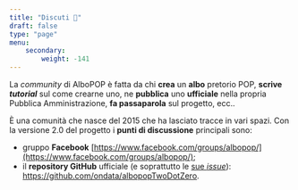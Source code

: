 ```yaml
---
title: "Discuti 💬"
draft: false
type: "page"
menu:
    secondary:
        weight: -141
---
```


La _community_ di AlboPOP è fatta da chi **crea** un **albo** pretorio POP, **scrive** **_tutorial_** sul come crearne uno, ne **pubblica** uno **ufficiale** nella propria Pubblica Amministrazione, **fa passaparola** sul progetto, ecc..

È una comunità che nasce del 2015 che ha lasciato tracce in vari spazi. Con la versione 2.0 del progetto i **punti di discussione** principali sono:

- gruppo **Facebook** [https://www.facebook.com/groups/albopop/](https://www.facebook.com/groups/albopop/);
- il **repository GitHub** ufficiale (e soprattutto le [sue _issue_](https://github.com/ondata/albopopTwoDotZero/issues)): https://github.com/ondata/albopopTwoDotZero.

